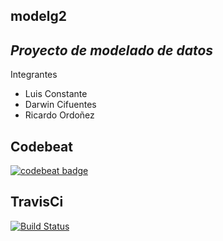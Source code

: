 ## modelg2

## _Proyecto de modelado de datos_

Integrantes
- Luis Constante
- Darwin Cifuentes
- Ricardo Ordoñez


## Codebeat
[![codebeat badge](https://codebeat.co/badges/85b7ad9c-1e14-41dc-b4ef-8046a2e110c1)](https://codebeat.co/projects/github-com-erordonez-modelg2-master)

## TravisCi
[![Build Status](https://travis-ci.org/erordonez/modelg2.svg?branch=master)](https://travis-ci.org/erordonez/modelg2)